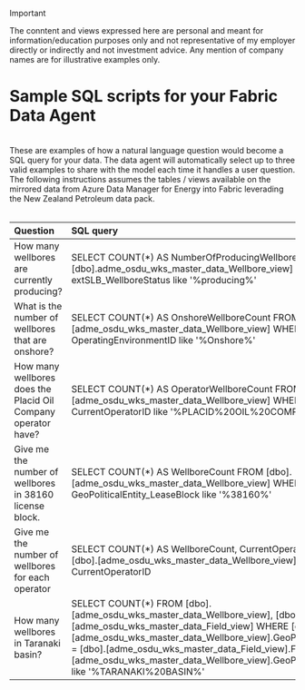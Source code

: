 > [!IMPORTANT]  
> The conntent and views expressed here are personal and meant for information/education purposes only and not representative of my employer directly or indirectly and not investment advice. Any mention of company names are for illustrative examples only.
> 
# Sample SQL scripts for your Fabric Data Agent
<br>
These are examples of how a natural language question would become a SQL query for your data. The data agent will automatically select up to three valid examples to share with the model each time it handles a user question. The following instructions assumes the tables / views available on the mirrored data from Azure Data Manager for Energy into Fabric leverading the New Zealand Petroleum data pack.
<br><br>

| Question                                                                          | SQL query |
|:---                                                                               |:---       |
| How many wellbores are currently producing?                                       |  SELECT COUNT(*) AS NumberOfProducingWellbores FROM [dbo].adme_osdu_wks_master_data_Wellbore_view] WHERE extSLB_WellboreStatus like '%producing%'         |
| What is the number of wellbores that are onshore?                                 | SELECT COUNT(*) AS OnshoreWellboreCount  FROM [dbo].[adme_osdu_wks_master_data_Wellbore_view]  WHERE OperatingEnvironmentID like '%Onshore%' |
| How many wellbores does the Placid Oil Company operator have?                     | SELECT COUNT(*) AS OperatorWellboreCount FROM [dbo].[adme_osdu_wks_master_data_Wellbore_view] WHERE CurrentOperatorID like '%PLACID%20OIL%20COMPANY%' |
| Give me the number of wellbores in 38160 license block.                           | SELECT COUNT(*) AS WellboreCount FROM [dbo].[adme_osdu_wks_master_data_Wellbore_view] WHERE GeoPoliticalEntity_LeaseBlock like '%38160%' |
| Give me the number of wellbores for each operator                                | SELECT COUNT(*) AS WellboreCount, CurrentOperatorID FROM [dbo].[adme_osdu_wks_master_data_Wellbore_view] GROUP BY CurrentOperatorID |
| How many wellbores in Taranaki basin?                                             | SELECT COUNT(*) FROM [dbo].[adme_osdu_wks_master_data_Wellbore_view],    [dbo].[adme_osdu_wks_master_data_Field_view] WHERE [dbo].[adme_osdu_wks_master_data_Wellbore_view].GeoPoliticalEntity_Field = [dbo].[adme_osdu_wks_master_data_Field_view].FieldID AND [dbo].[adme_osdu_wks_master_data_Wellbore_view].GeoPoliticalEntity_Basin like '%TARANAKI%20BASIN%'|


